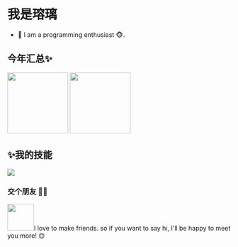 # 我是瑢璃

- 🌹 I am a programming enthusiast 🐵.

## 今年汇总✨
<img align="" height="137px" src="https://github-readme-stats.vercel.app/api?username=zhiblcx&hide_title=true&hide_border=true&show_icons=true&include_all_commits=true&line_height=21&bg_color=0,EC6C6C,FFD479,FFFC79,73FA79&theme=graywhite&locale=cn" /> <img align="" height="137px" src="https://github-readme-stats.vercel.app/api/top-langs/?username=zhiblcx&hide_title=true&hide_border=true&layout=compact&bg_color=0,73FA79,73FDFF,D783FF&theme=graywhite&locale=cn" />

## ✨我的技能

<p align="left">
  <img src="https://skillicons.dev/icons?i=js,ts,html,css,react,vue,pinia,vite,sass,tailwind,nodejs,express,nestjs,postgres,prisma,git,nginx,vscode&theme=light&perline=10" />
</p>

### 交个朋友 👬🏻

<img style="width:60px;text-align:left;display:inline" src="https://media.giphy.com/media/LnQjpWaON8nhr21vNW/giphy.gif"></img>I love to make friends. so if you want to say hi, I'll be happy to meet you more! 😊

